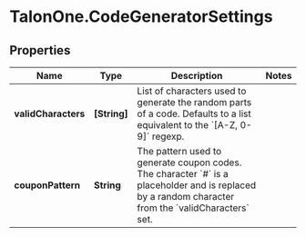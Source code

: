 # TalonOne.CodeGeneratorSettings

## Properties

Name | Type | Description | Notes
------------ | ------------- | ------------- | -------------
**validCharacters** | **[String]** | List of characters used to generate the random parts of a code. Defaults to a list equivalent to the &#x60;[A-Z, 0-9]&#x60; regexp.  | 
**couponPattern** | **String** | The pattern used to generate coupon codes. The character &#x60;#&#x60; is a placeholder and is replaced by a random character from the &#x60;validCharacters&#x60; set.  | 


